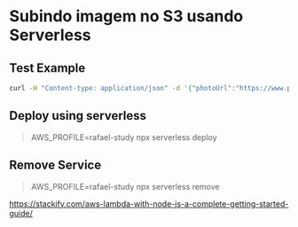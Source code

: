 # Subindo imagem no S3 usando Serverless

## Test Example
```bash
curl -H "Content-type: application/json" -d '{"photoUrl":"https://www.petmd.com/sites/default/files/what-does-it-mean-when-cat-wags-tail.jpg"}' 'https://0sdampzeaj.execute-api.eu-west-1.amazonaws.com/dev/upload'
```

## Deploy using serverless
> AWS_PROFILE=rafael-study npx serverless deploy

## Remove Service
> AWS_PROFILE=rafael-study npx serverless remove



https://stackify.com/aws-lambda-with-node-js-a-complete-getting-started-guide/